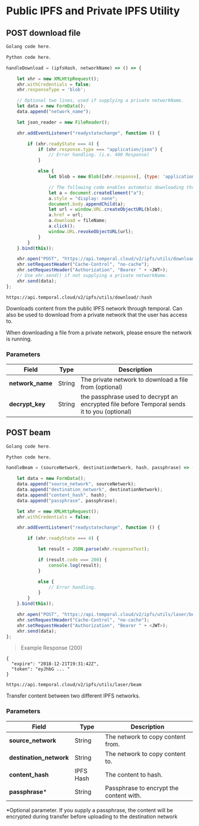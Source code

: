 # Public IPFS and Private IPFS Utility

## POST download file

```go
Golang code here.
```

```python
Python code here.
```

```javascript
handleDownload = (ipfsHash, networkName) => () => {

    let xhr = new XMLHttpRequest();
    xhr.withCredentials = false;
    xhr.responseType = 'blob';

    // Optional two lines, used if supplying a private networkName.
    let data = new FormData();
    data.append("network_name");

    let json_reader = new FileReader();

    xhr.addEventListener("readystatechange", function () {

        if (xhr.readyState === 4) {
            if (xhr.response.type === "application/json") {
                // Error handling. (i.e. 400 Response)
            }

            else {
                let blob = new Blob([xhr.response], {type: 'application/octet-stream'});

                // The following code enables automatic downloading through a web app!
                let a = document.createElement("a");
                a.style = "display: none";
                document.body.appendChild(a);
                let url = window.URL.createObjectURL(blob);
                a.href = url;
                a.download = fileName;
                a.click();
                window.URL.revokeObjectURL(url);
            }
        }
    }.bind(this));

    xhr.open("POST", "https://api.temporal.cloud/v2/ipfs/utils/download/" + ipfsHash);
    xhr.setRequestHeader("Cache-Control", "no-cache");
    xhr.setRequestHeader("Authorization", "Bearer " + <JWT>);
    // Use xhr.send() if not supplying a private networkName.
    xhr.send(data); 
};
```

`https://api.temporal.cloud/v2/ipfs/utils/download/:hash`

Downloads content from the public IPFS network through temporal. Can also be used to download from a private network that the user has access to.

<aside class="warning">
When downloading a file from a private network, please ensure the network is running.
</aside>

### Parameters

| Field | Type | Description
|-----------|------|-------------
| <b>network_name</b> | String | The private network to download a file from (optional)
| <b>decrypt_key</b> | String | the passphrase used to decrypt an encrypted file before Temporal sends it to you (optional)

## POST beam

```go
Golang code here.
```

```python
Python code here.
```

```javascript
handleBeam = (sourceNetwork, destinationNetwork, hash, passphrase) => () => {

    let data = new FormData();
    data.append("source_network", sourceNetwork);
    data.append("destination_network", destinationNetwork);
    data.append("content_hash", hash);
    data.append("passphrase", passphrase);

    let xhr = new XMLHttpRequest();
    xhr.withCredentials = false;

    xhr.addEventListener("readystatechange", function () {

        if (xhr.readyState === 4) {

            let result = JSON.parse(xhr.responseText);

            if (result.code === 200) {
                console.log(result);
            }

            else {
                // Error handling.
            }
        }
    }.bind(this));

    xhr.open("POST", "https://api.temporal.cloud/v2/ipfs/utils/laser/beam");
    xhr.setRequestHeader("Cache-Control", "no-cache");
    xhr.setRequestHeader("Authorization", "Bearer " + <JWT>);
    xhr.send(data);
};
```

> Example Response (200)

```
{
  "expire": "2018-12-21T19:31:42Z",
  "token": "eyJhbG ... "
}
```

`https://api.temporal.cloud/v2/ipfs/utils/laser/beam`

Transfer content between two different IPFS networks.

### Parameters

| Field | Type | Description
|-----------|------|-------------
| <b>source_network</b> | String | The network to copy content from.
| <b>destination_network</b> | String | The network to copy content to.
| <b>content_hash</b> | IPFS Hash | The content to hash.
| <b>passphrase</b>* | String | Passphrase to encrypt the content with.

<aside class="warning">
*Optional parameter. If you supply a passphrase, the content will be encrypted during transfer before uploading to the destination network
</aside>
